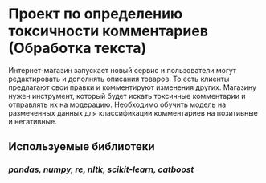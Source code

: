 # Проект по определению токсичности комментариев (Обработка текста)
Интернет-магазин запускает новый сервис и пользователи могут редактировать и дополнять описания товаров. То есть клиенты предлагают свои правки и комментируют изменения других. Магазину нужен инструмент, который будет искать токсичные комментарии и отправлять их на модерацию.
Необходимо обучить модель на размеченных данных для классификации комментариев на позитивные и негативные.

## Используемые библиотеки
### ***pandas, numpy, re, nltk, scikit-learn, catboost***
